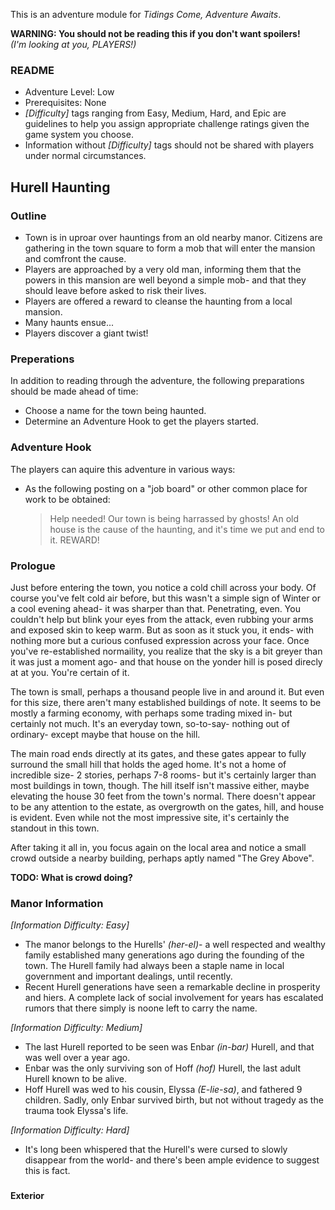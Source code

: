 This is an adventure module for _Tidings Come, Adventure Awaits_.  

**WARNING: You should not be reading this if you don't want spoilers!**  
_(I'm looking at you, PLAYERS!)_

### README

* Adventure Level: Low
* Prerequisites: None
* _[Difficulty]_ tags ranging from Easy, Medium, Hard, and Epic are guidelines to help you assign appropriate challenge ratings given the game system you choose.
* Information without _[Difficulty]_ tags should not be shared with players under normal circumstances.



Hurell Haunting
---------------

### Outline

* Town is in uproar over hauntings from an old nearby manor. Citizens are gathering in the town square to form a mob that will enter the mansion and comfront the cause.
* Players are approached by a very old man, informing them that the powers in this mansion are well beyond a simple mob- and that they should leave before asked to risk their lives.
* Players are offered a reward to cleanse the haunting from a local mansion.
* Many haunts ensue...
* Players discover a giant twist!



### Preperations

In addition to reading through the adventure, the following preparations should be made ahead of time:

* Choose a name for the town being haunted.
* Determine an Adventure Hook to get the players started.



### Adventure Hook

The players can aquire this adventure in various ways:

* As the following posting on a "job board" or other common place for work to be obtained:

  > Help needed! Our town is being harrassed by ghosts! An old house is the cause of the haunting, and it's time we put and end to it. REWARD!


### Prologue

Just before entering the town, you notice a cold chill across your body. Of course you've felt cold air before, but this wasn't a simple sign of Winter or a cool evening ahead- it was sharper than that. Penetrating, even. You couldn't help but blink your eyes from the attack, even rubbing your arms and exposed skin to keep warm. But as soon as it stuck you, it ends- with nothing more but a curious confused expression across your face. Once you've re-established normaility, you realize that the sky is a bit greyer than it was just a moment ago- and that house on the yonder hill is posed direcly at at you. You're certain of it.

The town is small, perhaps a thousand people live in and around it. But even for this size, there aren't many established buildings of note. It seems to be mostly a farming economy, with perhaps some trading mixed in- but certainly not much. It's an everyday town, so-to-say- nothing out of ordinary- except maybe that house on the hill.

The main road ends directly at its gates, and these gates appear to fully surround the small hill that holds the aged home. It's not a home of incredible size- 2 stories, perhaps 7-8 rooms- but it's certainly larger than most buildings in town, though. The hill itself isn't massive either, maybe elevating the house 30 feet from the town's normal. There doesn't appear to be any attention to the estate, as overgrowth on the gates, hill, and house is evident. Even while not the most impressive site, it's certainly the standout in this town.

After taking it all in, you focus again on the local area and notice a small crowd outside a nearby building, perhaps aptly named "The Grey Above".


**TODO: What is crowd doing?**


### Manor Information

_[Information Difficulty: Easy]_

* The manor belongs to the Hurells' _(her-el)_- a well respected and wealthy family established many generations ago during the founding of the town. The Hurell family had always been a staple name in local government and important dealings, until recently. 
* Recent Hurell generations have seen a remarkable decline in prosperity and hiers. A complete lack of social involvement for years has escalated rumors that there simply is noone left to carry the name. 


_[Information Difficulty: Medium]_

* The last Hurell reported to be seen was Enbar _(in-bar)_ Hurell, and that was well over a year ago.
* Enbar was the only surviving son of Hoff _(hof)_ Hurell, the last adult Hurell known to be alive. 
* Hoff Hurell was wed to his cousin, Elyssa _(E-lie-sa)_, and fathered 9 children. Sadly, only Enbar survived birth, but not without tragedy as the trauma took Elyssa's life. 


_[Information Difficulty: Hard]_

* It's long been whispered that the Hurell's were cursed to slowly disappear from the world- and there's been ample evidence to suggest this is fact.



###

**Exterior**